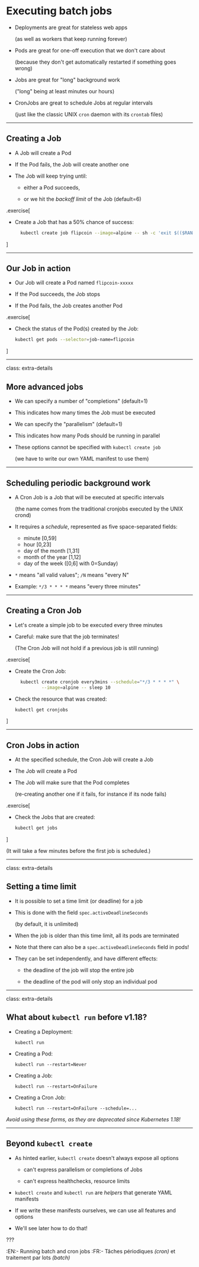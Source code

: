 # Executing batch jobs

- Deployments are great for stateless web apps

  (as well as workers that keep running forever)

- Pods are great for one-off execution that we don't care about

  (because they don't get automatically restarted if something goes wrong)

- Jobs are great for "long" background work

  ("long" being at least minutes our hours)

- CronJobs are great to schedule Jobs at regular intervals

  (just like the classic UNIX `cron` daemon with its `crontab` files)

---

## Creating a Job

- A Job will create a Pod

- If the Pod fails, the Job will create another one

- The Job will keep trying until:

  - either a Pod succeeds,

  - or we hit the *backoff limit* of the Job (default=6)

.exercise[

- Create a Job that has a 50% chance of success:
  ```bash
    kubectl create job flipcoin --image=alpine -- sh -c 'exit $(($RANDOM%2))' 
  ```

]

---

## Our Job in action

- Our Job will create a Pod named `flipcoin-xxxxx`

- If the Pod succeeds, the Job stops

- If the Pod fails, the Job creates another Pod

.exercise[

- Check the status of the Pod(s) created by the Job:
  ```bash
  kubectl get pods --selector=job-name=flipcoin
  ```

]

---

class: extra-details

## More advanced jobs

- We can specify a number of "completions" (default=1)

- This indicates how many times the Job must be executed

- We can specify the "parallelism" (default=1)

- This indicates how many Pods should be running in parallel

- These options cannot be specified with `kubectl create job`

  (we have to write our own YAML manifest to use them)

---

## Scheduling periodic background work

- A Cron Job is a Job that will be executed at specific intervals

  (the name comes from the traditional cronjobs executed by the UNIX crond)

- It requires a *schedule*, represented as five space-separated fields:

  - minute [0,59]
  - hour [0,23]
  - day of the month [1,31]
  - month of the year [1,12]
  - day of the week ([0,6] with 0=Sunday)

- `*` means "all valid values"; `/N` means "every N"

- Example: `*/3 * * * *` means "every three minutes"

---

## Creating a Cron Job

- Let's create a simple job to be executed every three minutes

- Careful: make sure that the job terminates!

  (The Cron Job will not hold if a previous job is still running)

.exercise[

- Create the Cron Job:
  ```bash
    kubectl create cronjob every3mins --schedule="*/3 * * * *" \
            --image=alpine -- sleep 10
  ```

- Check the resource that was created:
  ```bash
  kubectl get cronjobs
  ```

]

---

## Cron Jobs in action

- At the specified schedule, the Cron Job will create a Job

- The Job will create a Pod

- The Job will make sure that the Pod completes

  (re-creating another one if it fails, for instance if its node fails)

.exercise[

- Check the Jobs that are created:
  ```bash
  kubectl get jobs
  ```

]

(It will take a few minutes before the first job is scheduled.)

---

class: extra-details

## Setting a time limit

- It is possible to set a time limit (or deadline) for a job

- This is done with the field `spec.activeDeadlineSeconds`

  (by default, it is unlimited)

- When the job is older than this time limit, all its pods are terminated

- Note that there can also be a `spec.activeDeadlineSeconds` field in pods!

- They can be set independently, and have different effects:

  - the deadline of the job will stop the entire job

  - the deadline of the pod will only stop an individual pod

---

class: extra-details

## What about `kubectl run` before v1.18?

- Creating a Deployment:

  `kubectl run`

- Creating a Pod:

  `kubectl run --restart=Never`

- Creating a Job:

  `kubectl run --restart=OnFailure`

- Creating a Cron Job:

  `kubectl run --restart=OnFailure --schedule=...`

*Avoid using these forms, as they are deprecated since Kubernetes 1.18!*

---

## Beyond `kubectl create`

- As hinted earlier, `kubectl create` doesn't always expose all options

  - can't express parallelism or completions of Jobs

  - can't express healthchecks, resource limits

- `kubectl create` and `kubectl run` are *helpers* that generate YAML manifests

- If we write these manifests ourselves, we can use all features and options

- We'll see later how to do that!

???

:EN:- Running batch and cron jobs
:FR:- Tâches périodiques *(cron)* et traitement par lots *(batch)*

